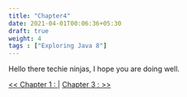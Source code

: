```yaml
---
title: "Chapter4"
date: 2021-04-01T00:06:36+05:30
draft: true
weight: 4
tags : ["Exploring Java 8"]
---
```


Hello there techie ninjas, I hope you are doing well.

[<< Chapter 1 : ](/exploringjava8/chapter1/) | [Chapter 3 :  >> ](/exploringjava8/chapter2/)

